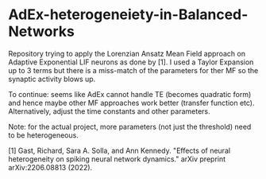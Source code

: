 # AdEx-heterogeneiety-in-Balanced-Networks

Repository trying to apply the Lorenzian Ansatz Mean Field approach on Adaptive Exponential LIF neurons as done by [1]. 
I used a Taylor Expansion up to 3 terms but there is a miss-match of the parameters for ther MF so the synaptic activity blows up. 

To continue: seems like AdEx cannot handle TE (becomes quadratic form) and hence maybe other MF approaches work better (transfer function etc). 
Alternatively, adjust the time constants and other parameters. 

Note: for the actual project, more parameters (not just the threshold) need to be heterogeneous. 



[1] Gast, Richard, Sara A. Solla, and Ann Kennedy. "Effects of neural heterogeneity on spiking neural network dynamics." arXiv preprint arXiv:2206.08813 (2022).
